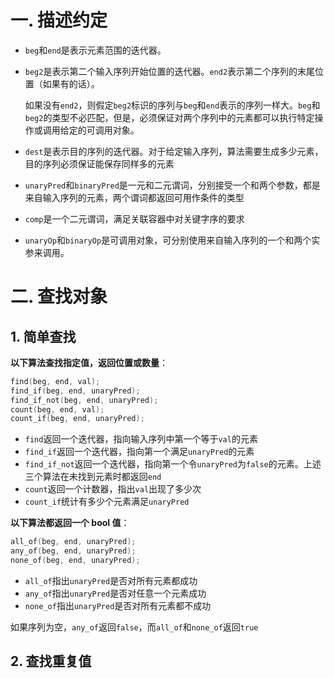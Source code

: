 # 一. 描述约定

- `beg`和`end`是表示元素范围的迭代器。

- `beg2`是表示第二个输入序列开始位置的迭代器。`end2`表示第二个序列的末尾位置（如果有的话）。

  如果没有`end2`，则假定`beg2`标识的序列与`beg`和`end`表示的序列一样大。`beg`和`beg2`的类型不必匹配，但是，必须保证对两个序列中的元素都可以执行特定操作或调用给定的可调用对象。

- `dest`是表示目的序列的迭代器。对于给定输入序列，算法需要生成多少元素，目的序列必须保证能保存同样多的元素

- `unaryPred`和`binaryPred`是一元和二元谓词，分别接受一个和两个参数，都是来自输入序列的元素，两个谓词都返回可用作条件的类型

- `comp`是一个二元谓词，满足关联容器中对关键字序的要求

- `unaryOp`和`binaryOp`是可调用对象，可分别使用来自输入序列的一个和两个实参来调用。



# 二. 查找对象

## 1. 简单查找

**以下算法查找指定值，返回位置或数量**：

```c++
find(beg, end, val);
find_if(beg, end, unaryPred);
find_if_not(beg, end, unaryPred);
count(beg, end, val);
count_if(beg, end, unaryPred);
```

- `find`返回一个迭代器，指向输入序列中第一个等于`val`的元素
- `find_if`返回一个迭代器，指向第一个满足`unaryPred`的元素
- `find_if_not`返回一个迭代器，指向第一个令`unaryPred`为`false`的元素。上述三个算法在未找到元素时都返回`end`
- `count`返回一个计数器，指出`val`出现了多少次
- `count_if`统计有多少个元素满足`unaryPred`

**以下算法都返回一个 bool 值**：

```c++
all_of(beg, end, unaryPred);
any_of(beg, end, unaryPred);
none_of(beg, end, unaryPred);
```

- `all_of`指出`unaryPred`是否对所有元素都成功
- `any_of`指出`unaryPred`是否对任意一个元素成功
- `none_of`指出`unaryPred`是否对所有元素都不成功

如果序列为空，`any_of`返回`false`，而`all_of`和`none_of`返回`true`



## 2. 查找重复值

